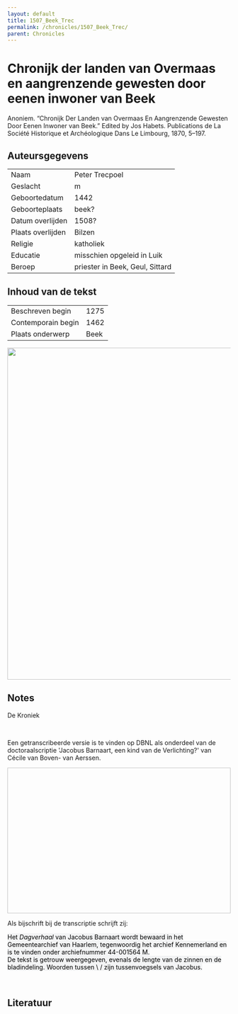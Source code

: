 ```yaml
---
layout: default
title: 1507_Beek_Trec
permalink: /chronicles/1507_Beek_Trec/
parent: Chronicles
--- 
```



# Chronijk der landen van Overmaas en aangrenzende gewesten door eenen inwoner van Beek 

Anoniem. “Chronijk Der Landen van Overmaas En Aangrenzende Gewesten Door Eenen Inwoner van Beek.” Edited by Jos Habets. Publications de La Société Historique et Archéologique Dans Le Limbourg, 1870, 5–197. 

## Auteursgegevens 

| | | 
| --------------- | --------------- | 
| Naam | Peter Trecpoel | 
| Geslacht | m | 
 | Geboortedatum | 1442 | 
| Geboorteplaats | beek? | 
| Datum overlijden | 1508? | 
| Plaats overlijden | Bilzen | 
| Religie | katholiek | 
| Educatie | misschien opgeleid in Luik | 
| Beroep | priester in Beek, Geul, Sittard | 

## Inhoud van de tekst 

| | | 
| --------------- | --------------- | 
| Beschreven begin | 1275 | 
| Contemporain begin | 1462 | 
| Plaats onderwerp | Beek | 

[<img src="..\..\barplots_chronicles\1507_Beek_Trec.jpg" width="750"/>](..\..\barplots_chronicles\1507_Beek_Trec.jpg) 

## Notes 

<div data-schema-version="8"><p>De Kroniek</p>
<p>&nbsp;</p>
<p>Een getranscribeerde versie is te vinden op DBNL als onderdeel van de doctoraalscriptie 'Jacobus Barnaart, een kind van de Verlichting?' van Cécile van Boven- van Aerssen.</p>
<p><img alt="" data-attachment-key="XMKBAG3I" width="606" height="329"></p>
<p>Als bijschrift bij de transcriptie schrijft zij:</p>
<p><span style="color: #000000"><span style="background-color: #f3f4f5">Het&nbsp;</span></span><em><span style="color: #000000"><span style="background-color: #f3f4f5">Dagverhaal</span></span></em><span style="color: #000000"><span style="background-color: #f3f4f5">&nbsp;van Jacobus Barnaart wordt bewaard in het Gemeentearchief van Haarlem, tegenwoordig het archief Kennemerland en is te vinden onder archiefnummer 44-001564 M.<br>De tekst is getrouw weergegeven, evenals de lengte van de zinnen en de bladindeling. Woorden tussen \ / zijn tussenvoegsels van Jacobus.</span></span></p>
<p>&nbsp;</p>
</div> 

## Literatuur 

